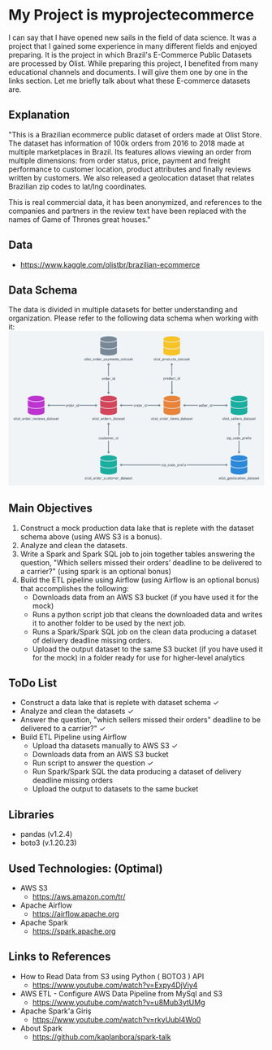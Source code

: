 # My Project is myprojectecommerce
I can say that I have opened new sails in the field of data science. It was a project that I gained some experience in many different fields and enjoyed preparing.
It is the project in which Brazil's E-Commerce Public Datasets are processed by Olist. While preparing this project, I benefited from many educational channels and documents. I will give them one by one in the links section. Let me briefly talk about what these E-commerce datasets are.

## Explanation
"This is a Brazilian ecommerce public dataset of orders made at Olist Store. The dataset has information of 100k orders from 2016 to 2018 made at multiple marketplaces in Brazil. Its features allows viewing an order from multiple dimensions: from order status, price, payment and freight performance to customer location, product attributes and finally reviews written by customers. We also released a geolocation dataset that relates Brazilian zip codes to lat/lng coordinates.

This is real commercial data, it has been anonymized, and references to the companies and partners in the review text have been replaced with the names of Game of Thrones great houses."
## Data
* https://www.kaggle.com/olistbr/brazilian-ecommerce

## Data Schema
The data is divided in multiple datasets for better understanding and organization. Please refer to the following data schema when working with it:
![img.png](img.png)

## Main Objectives
1. Construct a mock production data lake that is replete with the
dataset schema above (using AWS S3 is a bonus).
2. Analyze and clean the datasets.
3. Write a Spark and Spark SQL job to join together tables answering
the question, "Which sellers missed their orders’ deadline to be
delivered to a carrier?" (using spark is an optional bonus)
4. Build the ETL pipeline using Airflow (using Airflow is an optional bonus)
that accomplishes the following:
   * Downloads data from an AWS S3 bucket (if you have used it for the mock)
   * Runs a python script job that cleans the downloaded data and
   writes it to another folder to be used by the next job.
   * Runs a Spark/Spark SQL job on the clean data producing a
   dataset of delivery deadline missing orders.
   * Upload the output dataset to the same S3 bucket (if you have used it
   for the mock) in a folder ready for use for higher-level analytics


## ToDo List

* Construct a data lake that is replete with dataset schema ✓
* Analyze and clean the datasets ✓
* Answer the question, "which sellers missed their orders" deadline to be delivered to a carrier?" ✓
* Build ETL Pipeline using Airflow
  * Upload tha datasets manually to AWS S3 ✓
  * Downloads data from an AWS S3 bucket
  * Run script to answer the question ✓
  * Run Spark/Spark SQL the data producing a dataset of delivery deadline missing orders
  * Upload the output to datasets to the same bucket 


## Libraries
* pandas (v1.2.4)
* boto3 (v.1.20.23)

## Used Technologies: (Optimal)
* AWS S3
  * https://aws.amazon.com/tr/
* Apache Airflow 
  * https://airflow.apache.org
* Apache Spark
  * https://spark.apache.org
  
## Links to References
* How to Read Data from S3 using Python ( BOTO3 ) API
  * https://www.youtube.com/watch?v=Expy4DjViy4
* AWS ETL - Configure AWS Data Pipeline from MySql and S3
  * https://www.youtube.com/watch?v=u8Mub3ytUMg
* Apache Spark'a Giriş
  * https://www.youtube.com/watch?v=rkyUubl4Wo0
* About Spark
  * https://github.com/kaplanbora/spark-talk
